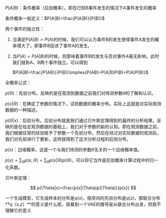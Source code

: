 $P(A|B)$：条件概率（后验概率）。即在已知B事件发生的情况下A事件发生的概率

条件概率一般定义：$P(A|B)=\frac{P(A|B)}{P(B)}$

两个事件的独立性：

1. 当满足$P(A|B)>P(A)$的时候，我们可以认为事件B的发生使得事件A发生的概率增大了，即事件B促进了事件A的发生。

2. 当$P(A)=P(A|B)$的时候，则意味着事件B的发生与否对事件A毫无影响，此时我们就称A、B两个事件独立。可以得到
   
   $P(A|B)=\frac{P(AB)}{P(B)}\implies{P(AB)=P(A|B)P(B)=P(A)P(B)}$

全概率公式：

$p(\Theta)$：先验分布。反映的是在观测到数据之前我们对待测参数$\theta$的了解和认识。

$p(x|\Theta)$：在确定了参数的情况下，试验数据的概率分布。实际上这就是对实际观测数据的一种描述。

$p(\Theta|x)$：后验分布。后验分布就是我们通过贝叶斯定理得到的最终的分析结果，反映的是在给定观测数据的基础上，我们对于参数的新的认知。即在观测数据之前，我们根据往常的经验赋予了参数一个先验分布，然后在经过对实际数据的观测后，我们对先验进行了更新，这样就得到了这次分析过程的后验分布。

$p(x)$：边缘概率。这是一个与我们待测的参数$\theta$无关的一个边缘概率值。

$p(x)=\sum_\Theta{p(x,\Theta)}=\sum_\Theta{p(x|\Theta)}p(\Theta)$，可以将它当作是后验概率计算过程中的归一化系数。

贝叶斯定理：

$$
p(\Theta|x)=\frac{p(x|\Theta)p(\Theta)}{p(x)}
$$

一个生成模型，它生成样本的分布是$q(x)$，隐空间的先验分布是$q(z)$，那联合分布**q（x,z）**的意义是什么呢，我看到一个VAE的推导是从联合分布出发，但我不理解它的意义
